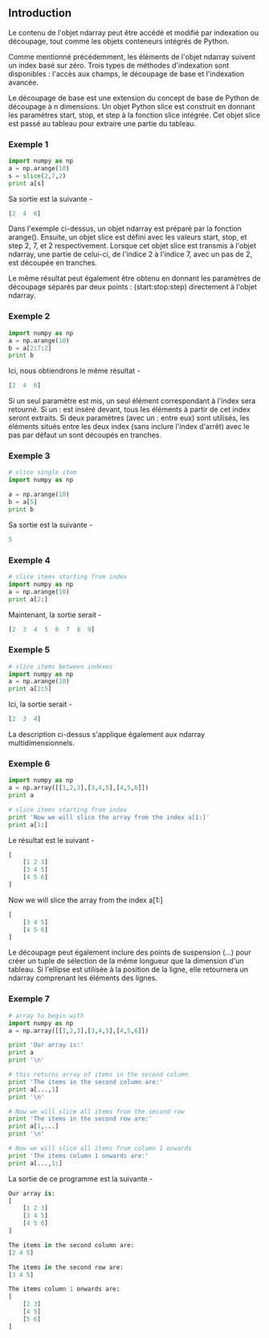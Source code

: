 ## Introduction

Le contenu de l'objet ndarray peut être accédé et modifié par indexation ou découpage, tout comme les objets conteneurs intégrés de Python.

Comme mentionné précédemment, les éléments de l'objet ndarray suivent un index basé sur zéro. Trois types de méthodes d'indexation sont disponibles : l'accès aux champs, le découpage de base et l'indexation avancée.

Le découpage de base est une extension du concept de base de Python de découpage à n dimensions. Un objet Python slice est construit en donnant les paramètres start, stop, et step à la fonction slice intégrée. Cet objet slice est passé au tableau pour extraire une partie du tableau.

### Exemple 1

```python
import numpy as np 
a = np.arange(10) 
s = slice(2,7,2) 
print a[s]
```

Sa sortie est la suivante -

```python
[2  4  6]
```

Dans l'exemple ci-dessus, un objet ndarray est préparé par la fonction arange(). Ensuite, un objet slice est défini avec les valeurs start, stop, et step 2, 7, et 2 respectivement. Lorsque cet objet slice est transmis à l'objet ndarray, une partie de celui-ci, de l'indice 2 à l'indice 7, avec un pas de 2, est découpée en tranches.

Le même résultat peut également être obtenu en donnant les paramètres de découpage séparés par deux points : (start:stop:step) directement à l'objet ndarray.

### Exemple 2

```python
import numpy as np 
a = np.arange(10) 
b = a[2:7:2] 
print b
```

Ici, nous obtiendrons le même résultat -

```python
[2  4  6]
```

Si un seul paramètre est mis, un seul élément correspondant à l'index sera retourné. Si un : est inséré devant, tous les éléments à partir de cet index seront extraits. Si deux paramètres (avec un : entre eux) sont utilisés, les éléments situés entre les deux index (sans inclure l'index d'arrêt) avec le pas par défaut un sont découpés en tranches.

### Exemple 3

```python
# slice single item 
import numpy as np 

a = np.arange(10) 
b = a[5] 
print b
```

Sa sortie est la suivante -

```python
5
```

### Exemple 4

```python
# slice items starting from index 
import numpy as np 
a = np.arange(10) 
print a[2:]
```

Maintenant, la sortie serait -

```python
[2  3  4  5  6  7  8  9]
```

### Exemple 5

```python
# slice items between indexes 
import numpy as np 
a = np.arange(10) 
print a[2:5]
```

Ici, la sortie serait -

```python
[2  3  4] 
```

La description ci-dessus s'applique également aux ndarray multidimensionnels.

### Exemple 6

```python
import numpy as np 
a = np.array([[1,2,3],[3,4,5],[4,5,6]]) 
print a  

# slice items starting from index
print 'Now we will slice the array from the index a[1:]' 
print a[1:]
```

Le résultat est le suivant -

```python
[
    [1 2 3]
    [3 4 5]
    [4 5 6]
]
```

Now we will slice the array from the index a[1:]

```python
[
    [3 4 5]
    [4 5 6]
]
```

Le découpage peut également inclure des points de suspension (...) pour créer un tuple de sélection de la même longueur que la dimension d'un tableau. Si l'ellipse est utilisée à la position de la ligne, elle retournera un ndarray comprenant les éléments des lignes.

### Exemple 7

```python
# array to begin with 
import numpy as np 
a = np.array([[1,2,3],[3,4,5],[4,5,6]]) 

print 'Our array is:' 
print a 
print '\n'  

# this returns array of items in the second column 
print 'The items in the second column are:'  
print a[...,1] 
print '\n'  

# Now we will slice all items from the second row 
print 'The items in the second row are:' 
print a[1,...] 
print '\n'  

# Now we will slice all items from column 1 onwards 
print 'The items column 1 onwards are:' 
print a[...,1:]
```

La sortie de ce programme est la suivante -

```python
Our array is:
[
    [1 2 3]
    [3 4 5]
    [4 5 6]
] 

The items in the second column are: 
[2 4 5] 

The items in the second row are:
[3 4 5]

The items column 1 onwards are:
[
    [2 3]
    [4 5]
    [5 6]
]
```